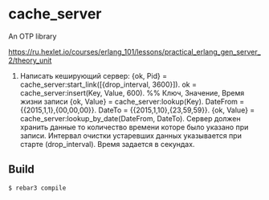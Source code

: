 cache_server
=====

An OTP library

https://ru.hexlet.io/courses/erlang_101/lessons/practical_erlang_gen_server_2/theory_unit

1. Написать кеширующий сервер:
{ok, Pid} = cache_server:start_link([{drop_interval, 3600}]).
ok = cache_server:insert(Key, Value, 600). %% Ключ, Значение, Время жизни записи
{ok, Value} = cache_server:lookup(Key).
DateFrom = {{2015,1,1},{00,00,00}}.
DateTo = {{2015,1,10},{23,59,59}}.
{ok, Value} = cache_server:lookup_by_date(DateFrom, DateTo).
Сервер должен хранить данные то количество времени которе было указано при записи.
Интервал очистки устаревших данных указывается при старте (drop_interval). Время
задается в секундах.

Build
-----

    $ rebar3 compile
